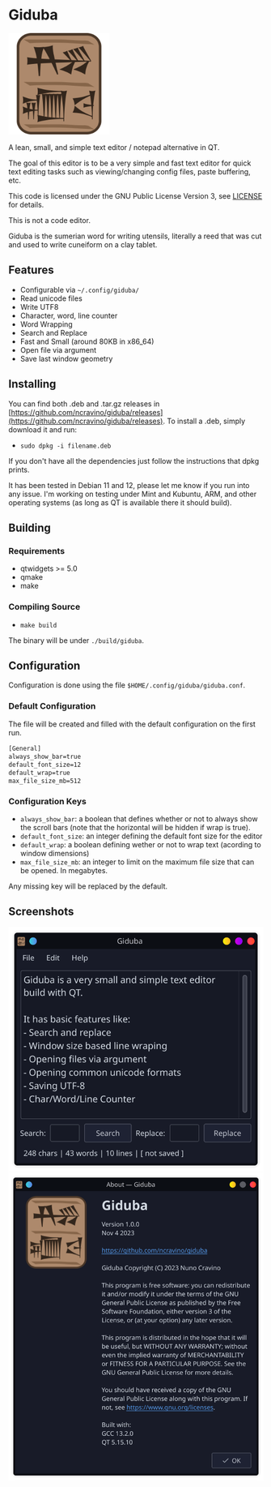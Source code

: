 # Giduba
<img src="./resources/icons/giduba.svg" width="200" alt="A tablet with giduba written in cuneiform"/>

A lean, small, and simple text editor / notepad alternative in QT.

The goal of this editor is to be a very simple and fast text editor for quick text editing tasks such as viewing/changing config files, paste buffering, etc.

This code is licensed under the GNU Public License Version 3, see [LICENSE](./LICENSE) for details.

This is not a code editor.

Giduba is the sumerian word for writing utensils, literally a reed that was cut and used to write cuneiform on a clay tablet.

## Features

- Configurable via `~/.config/giduba/`
- Read unicode files
- Write UTF8
- Character, word, line counter
- Word Wrapping
- Search and Replace
- Fast and Small (around 80KB in x86_64)
- Open file via argument
- Save last window geometry

## Installing

You can find both .deb and .tar.gz releases in [https://github.com/ncravino/giduba/releases](https://github.com/ncravino/giduba/releases).
To install a .deb, simply download it and run:
- `sudo dpkg -i filename.deb`

If you don't have all the dependencies just follow the instructions that dpkg prints.

It has been tested in Debian 11 and 12, please let me know if you run into any issue.
I'm working on testing under Mint and Kubuntu, ARM, and other operating systems (as long as QT is available there it should build).

## Building

### Requirements

- qtwidgets >= 5.0
- qmake
- make 

### Compiling Source

- `make build`

The binary will be under `./build/giduba`.

## Configuration

Configuration is done using the file `$HOME/.config/giduba/giduba.conf`.

### Default Configuration

The file will be created and filled with the default configuration on the first run.

```
[General]
always_show_bar=true
default_font_size=12
default_wrap=true
max_file_size_mb=512
```

### Configuration Keys

- `always_show_bar`:  a boolean that defines whether or not to always show the scroll bars (note that the horizontal will be hidden if wrap is true).
- `default_font_size`: an integer defining the default font size for the editor
- `default_wrap`: a boolean defining wether or not to wrap text (acording to window dimensions)
- `max_file_size_mb`: an integer to limit on the maximum file size that can be opened. In megabytes.

Any missing key will be replaced by the default.

## Screenshots
<img src="./images/screenshot.png" width="600" alt="A screenshot of giduba main window"/>
<img src="./images/screenshot_about.png" width="600" alt="A screenshot of giduba about box"/>


